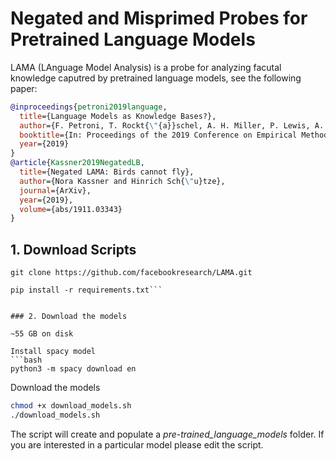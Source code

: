 # Negated and Misprimed Probes for Pretrained Language Models

LAMA (LAnguage Model Analysis) is a probe for analyzing facutal knowledge caputred by pretrained language models, see the
following paper:


```bibtex
@inproceedings{petroni2019language,
  title={Language Models as Knowledge Bases?},
  author={F. Petroni, T. Rockt{\"{a}}schel, A. H. Miller, P. Lewis, A. Bakhtin, Y. Wu and S. Riedel},
  booktitle={In: Proceedings of the 2019 Conference on Empirical Methods in Natural Language Processing (EMNLP), 2019},
  year={2019}
}
@article{Kassner2019NegatedLB,
  title={Negated LAMA: Birds cannot fly},
  author={Nora Kassner and Hinrich Sch{\"u}tze},
  journal={ArXiv},
  year={2019},
  volume={abs/1911.03343}
}
```

## 1. Download Scripts

    git clone https://github.com/facebookresearch/LAMA.git

```conda create -n lama37 -y python=3.7 && conda activate lama37
pip install -r requirements.txt```


### 2. Download the models

~55 GB on disk

Install spacy model
```bash
python3 -m spacy download en
```

Download the models
```bash
chmod +x download_models.sh
./download_models.sh
```

The script will create and populate a _pre-trained_language_models_ folder.
If you are interested in a particular model please edit the script.
